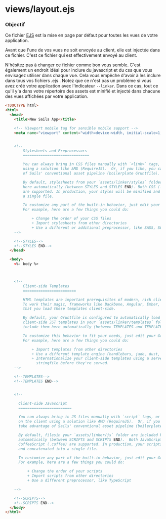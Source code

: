 # views/layout.ejs
### Objectif
Ce fichier [EJS](http://embeddedjs.com/) est la mise en page par défaut pour toutes les vues de votre application.

Avant que l'une de vos vues ne soit envoyée au client, elle est injectée dans ce fichier. C'est ce fichier qui est effectivement envoyé au client.

N'hésitez pas à changer ce fichier comme bon vous semble. C'est également un endroit idéal pour inclure du javascript et du css que vous envisagez utiliser dans chaque vue. Cela vous empêche d'avoir à les inclure dans tous vos fichiers .ejs . Notez que ce n'est pas un problème si vous avez créé votre application avec l'indicateur `--linker`. Dans ce cas, tout ce qu'il y'a dans votre répertoire des assets est minifié et injecté dans chacune des vues affichées par votre application.


<docmeta name="displayName" value="layout.ejs">

```html
<!DOCTYPE html>
<html>
  <head>
    <title>New Sails App</title>

    <!-- Viewport mobile tag for sensible mobile support -->
    <meta name="viewport" content="width=device-width, initial-scale=1, maximum-scale=1">


    <!--
        Stylesheets and Preprocessors
        ==============================

        You can always bring in CSS files manually with `<link>` tags, or asynchronously
        using a solution like AMD (RequireJS).  Or, if you like, you can take advantage
        of Sails' conventional asset pipeline (boilerplate Gruntfile).

        By default, stylesheets from your `assets/linker/styles` folder are included
        here automatically (between STYLES and STYLES END). Both CSS (.css) and LESS (.less)
        are supported. In production, your styles will be minified and concatenated into
        a single file.

        To customize any part of the built-in behavior, just edit your Gruntfile.
        For example, here are a few things you could do:

            + Change the order of your CSS files
            + Import stylesheets from other directories
            + Use a different or additional preprocessor, like SASS, SCSS or Stylus
    -->

    <!--STYLES-->
    <!--STYLES END-->
  </head>

  <body>
    <%- body %>



    <!--
        Client-side Templates
        ========================

        HTML templates are important prerequisites of modern, rich client applications.
        To work their magic, frameworks like Backbone, Angular, Ember, and Knockout require
        that you load these templates client-side.

        By default, your Gruntfile is configured to automatically load and precompile
        client-side JST templates in your `assets/linker/templates` folder, then
        include them here automatically (between TEMPLATES and TEMPLATES END).

        To customize this behavior to fit your needs, just edit your Gruntfile.
        For example, here are a few things you could do:

            + Import templates from other directories
            + Use a different template engine (handlebars, jade, dust, etc.)
            + Internationalize your client-side templates using a server-side
              stringfile before they're served.
    -->

    <!--TEMPLATES-->
    <!--TEMPLATES END-->


    <!--

      Client-side Javascript
      ========================

      You can always bring in JS files manually with `script` tags, or asynchronously
      on the client using a solution like AMD (RequireJS).  Or, if you like, you can
      take advantage of Sails' conventional asset pipeline (boilerplate Gruntfile).

      By default, filesin your `assets/linker/js` folder are included here
      automatically (between SCRIPTS and SCRIPTS END).  Both JavaScript (.js) and
      CoffeeScript (.coffee) are supported. In production, your scripts will be minified
      and concatenated into a single file.

      To customize any part of the built-in behavior, just edit your Gruntfile.
      For example, here are a few things you could do:

          + Change the order of your scripts
          + Import scripts from other directories
          + Use a different preprocessor, like TypeScript

    -->

    <!--SCRIPTS-->
    <!--SCRIPTS END-->
  </body>
</html>

```
